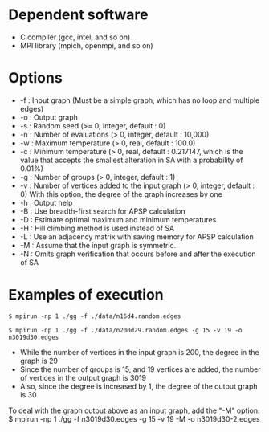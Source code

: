 # Dependent software
* C compiler (gcc, intel, and so on)
* MPI library (mpich, openmpi, and so on)

# Options
* -f : Input graph (Must be a simple graph, which has no loop and multiple edges)
* -o : Output graph
* -s : Random seed (>= 0, integer, default : 0)
* -n : Number of evaluations (> 0, integer, default : 10,000)
* -w : Maximum temperature (> 0, real, default : 100.0)
* -c : Minimum temperature (> 0, real, default : 0.217147, which is the value that accepts the smallest alteration in SA with a probability of 0.01%)
* -g : Number of groups (> 0, integer, default : 1)
* -v : Number of vertices added to the input graph (> 0, integer, default : 0)
       With this option, the degree of the graph increases by one
* -h : Output help
* -B : Use breadth-first search for APSP calculation
* -D : Estimate optimal maximum and minimum temperatures
* -H : Hill climbing method is used instead of SA
* -L : Use an adjacency matrix with saving memory for APSP calculation
* -M : Assume that the input graph is symmetric.
* -N : Omits graph verification that occurs before and after the execution of SA

# Examples of execution
    $ mpirun -np 1 ./gg -f ./data/n16d4.random.edges

    $ mpirun -np 1 ./gg -f ./data/n200d29.random.edges -g 15 -v 19 -o n3019d30.edges

* While the number of vertices in the input graph is 200, the degree in the graph is 29
* Since the number of groups is 15, and 19 vertices are added, the number of vertices in the output graph is 3019
* Also, since the degree is increased by 1, the degree of the output graph is 30

To deal with the graph output above as an input graph, add the "-M" option.
    $ mpirun -np 1 ./gg -f n3019d30.edges -g 15 -v 19 -M -o n3019d30-2.edges
